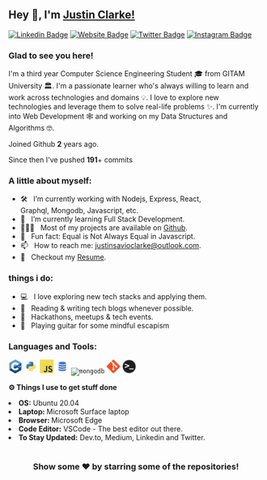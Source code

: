 ## Hey 👋, I'm [Justin Clarke!](https://github.com/justinclarke/)

[![Linkedin Badge](https://img.shields.io/badge/-LinkedIn-0e76a8?style=flat-square&logo=Linkedin&logoColor=white)](https://linkedin.com/in/iampavangandhi)
[![Website Badge](https://img.shields.io/badge/Website-3b5998?style=flat-square&logo=google-chrome&logoColor=white)](https://justinclarke.netlify.app/)
[![Twitter Badge](https://img.shields.io/badge/-Twitter-00acee?style=flat-square&logo=Twitter&logoColor=white)](https://twitter.com/justiinclarke)
[![Instagram Badge](https://img.shields.io/badge/-Instagram-e4405f?style=flat-square&logo=Instagram&logoColor=white)](https://instagram.com/justiinclarke/)

### Glad to see you here!

I'm a third year Computer Science Engineering Student 🎓 from GITAM University 🏛. I'm a passionate learner who's always willing to learn and work across technologies and domains 💡. I love to explore new technologies and leverage them to solve real-life problems ✨. I'm currently into Web Development 🕸️ and working on my Data Structures and Algorithms 🤓.

Joined Github **2** years ago.

Since then I've pushed **191**+ commits


### A little about myself:

- 🛠 &nbsp; I’m currently working with Nodejs, Express, React, <br /> Graphql, Mongodb, Javascript, etc.
- 🚀 &nbsp; I’m currently learning Full Stack Development.
- 👨🏻‍💻 &nbsp; Most of my projects are available on [Github](https://github.com/justinclarke).
- 👾 &nbsp; Fun fact: Equal is Not Always Equal in Javascript.
- 📫 &nbsp; How to reach me: justinsavioclarke@outlook.com.
- 📝 &nbsp; Checkout my [Resume](https://github.com/JustinClarke/JustinClarke/raw/main/Resum%C3%A9.pdf).

### things i do:

- 💻 &nbsp; I love exploring new tech stacks and applying them.
- 📰 &nbsp; Reading & writing tech blogs whenever possible.
- 🍕 &nbsp; Hackathons, meetups & tech events.
- 🎸 &nbsp; Playing guitar for some mindful escapism

### Languages and Tools:

<code><img height="27" src="https://raw.githubusercontent.com/github/explore/80688e429a7d4ef2fca1e82350fe8e3517d3494d/topics/cpp/cpp.png" alt="cpp"></code>
<code><img height="27" src="https://raw.githubusercontent.com/github/explore/80688e429a7d4ef2fca1e82350fe8e3517d3494d/topics/python/python.png" alt="python"></code>
<code><img height="27" src="https://raw.githubusercontent.com/github/explore/80688e429a7d4ef2fca1e82350fe8e3517d3494d/topics/javascript/javascript.png" alt="javascript"></code>
<code><img height="27" src="https://raw.githubusercontent.com/github/explore/80688e429a7d4ef2fca1e82350fe8e3517d3494d/topics/sql/sql.png" alt="sql"></code>
<code><img height="27" src="https://encrypted-tbn0.gstatic.com/images?q=tbn%3AANd9GcSTTzPAw-55ssm1Im594xYZ9eRQu2JylrkYLg&usqp=CAU" alt="mongodb"></code>
<code><img height="27" src="https://raw.githubusercontent.com/devicons/devicon/master/icons/git/git-original.svg" alt="git"></code>
<code><img height="27" src="https://raw.githubusercontent.com/github/explore/80688e429a7d4ef2fca1e82350fe8e3517d3494d/topics/terminal/terminal.png" alt="terminal"></code>

<!--
<code><img height="25" src="https://raw.githubusercontent.com/github/explore/80688e429a7d4ef2fca1e82350fe8e3517d3494d/topics/sass/sass.png" alt="sass"></code>
-->

<b>⚙️ Things I use to get stuff done</b>
  	    <li><b>OS:</b> Ubuntu 20.04</li>
	    <li><b>Laptop: </b> Microsoft Surface laptop</li>
  	    <li><b>Browser: </b> Microsoft Edge</li>
	    <li><b>Code Editor:</b> VSCode - The best editor out there.</li>
	    <li><b>To Stay Updated:</b> Dev.to, Medium, Linkedin and Twitter.</li>

#

<div align="center">

### Show some ❤️ by starring some of the repositories!

</div>
